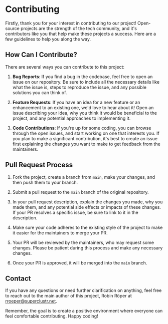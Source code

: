# Contributing

Firstly, thank you for your interest in contributing to our project! Open-source projects are the strength of the tech community, and it's contributors like you that help make these projects a success. Here are a few guidelines to help you along the way.

## How Can I Contribute?

There are several ways you can contribute to this project:

1. **Bug Reports**: If you find a bug in the codebase, feel free to open an issue on our repository. Be sure to include all the necessary details like what the issue is, steps to reproduce the issue, and any possible solutions you can think of.

2. **Feature Requests**: If you have an idea for a new feature or an enhancement to an existing one, we'd love to hear about it! Open an issue describing your idea, why you think it would be beneficial to the project, and any potential approaches to implementing it.

3. **Code Contributions**: If you're up for some coding, you can browse through the open issues, and start working on one that interests you. If you plan to make a significant contribution, it's best to create an issue first explaining the changes you want to make to get feedback from the maintainers.

## Pull Request Process

1. Fork the project, create a branch from `main`, make your changes, and then push them to your branch.

2. Submit a pull request to the `main` branch of the original repository.

3. In your pull request description, explain the changes you made, why you made them, and any potential side effects or impacts of these changes. If your PR resolves a specific issue, be sure to link to it in the description.

4. Make sure your code adheres to the existing style of the project to make it easier for the maintainers to merge your PR.

5. Your PR will be reviewed by the maintainers, who may request some changes. Please be patient during this process and make any necessary changes.

6. Once your PR is approved, it will be merged into the `main` branch.

## Contact

If you have any questions or need further clarification on anything, feel free to reach out to the main author of this project, Robin Röper at [rroeper@superclustr.net](mailto:rroeper@superclustr.net). 

Remember, the goal is to create a positive environment where everyone can feel comfortable contributing.
Happy coding!